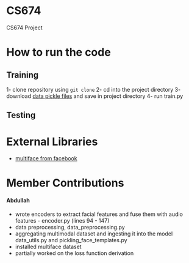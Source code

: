 # CS674
CS674 Project


# How to run the code

## Training
1- clone repository using `git clone`
2- cd into the project directory
3- download [data pickle files](https://drive.google.com/drive/folders/1N6P-v1yPJT0vDN5pO9qxFfK1nayBMG8B?usp=sharing) and save in project directory
4- run train.py


## Testing


# External Libraries
* [multiface from facebook](https://github.com/facebookresearch/multiface)

# Member Contributions

#### Abdullah
* wrote encoders to extract facial features and fuse them with audio features - encoder.py (lines 94 - 147)
* data preprocessing, data_preprocessing.py
* aggregating multimodal dataset and ingesting it into the model data_utils.py and pickling_face_templates.py
* installed multiface dataset
* partially worked on the loss function derivation
